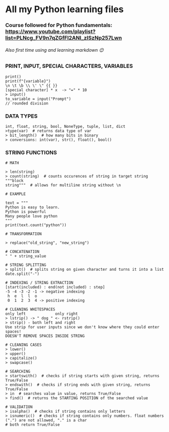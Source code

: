 # All my Python learning files
### Course followed for Python fundamentals: https://www.youtube.com/playlist?list=PLNcg_FV9n7qZGfFl2ANI_zISzNp257Lwn
###### Also first time using and learning markdown 😊

### PRINT, INPUT, SPECIAL CHARACTERS, VARIABLES
```
print()
print(f"{variable}")
\n \t \b \\ \' \" {{ }}
[special character] * x  -> "=" * 10
> input()
to_variable = input("Prompt")
// rounded division
```
### DATA TYPES
```
int, float, string, bool, NoneType, tuple, list, dict
>type(var)  # returns data type of var
> bit_length()  # how many bits in binary
> conversions: int(var), str(), float(), bool()
```
### STRING FUNCTIONS
```
# MATH

> len(string)
> count(string)  # counts occurences of string in target string
"""block
string"""  # allows for multiline string without \n

# EXAMPLE

text = """ 
Python is easy to learn.
Python is powerful
Many people love python
"""
print(text.count("python"))

# TRANSFORMATION

> replace("old_string", "new_string")

# CONCATENATION
" " + string_value

# STRING SPLITTING
> split()  # splits string on given character and turns it into a list
date.split("-")

# INDEXING / STRING EXTRACTION
[start(included) : end(not included) : step]
-5 -4 -3 -2 -1 -> negative indexing
 h  e  l  l  o
 0  1  2  3  4 -> positive indexing

# CLEANING WHITESPACES
only left             only right
> lstrip() -> " dog " <- rstrip()
> strip() - both left and right
Use strip for user inputs since we don't know where they could enter spaces!
DOESN'T REMOVE SPACES INSIDE STRING

# CLEANING CASES
> lower()
> upper()
> capitalize()
> swapcase()

# SEARCHING
> startswith()  # checks if string starts with given string, returns True/False
> endswith()  # checks if string ends with given string, returns True/False
> in  # searches value in value, returns True/False
> find()  # returns the STARTING POSITION of the searched value

# VALIDATION
> isalpha()  # checks if string contains only letters
> isnumeric()  # checks if string contains only numbers. float numbers (".") are not allowed, "." is a char
# both return True/False
```
